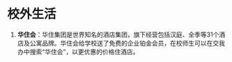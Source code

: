 # 校外生活

1. **华住会**：华住集团是世界知名的酒店集团，旗下经营包括汉庭、全季等31个酒店及公寓品牌。华住会给学校送了免费的企业铂金会员，在校师生可以在交我办中搜索“华住会”，以更优惠的价格住酒店。